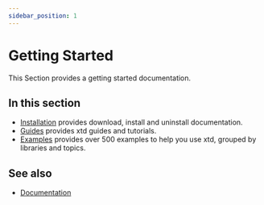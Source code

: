 ```yaml
---
sidebar_position: 1
---
```


# Getting Started

This Section provides a getting started documentation.

## In this section

- [Installation](/docs/downloads) provides download, install and uninstall documentation.
- [Guides](/docs/documentation/Guides) provides xtd guides and tutorials.
- [Examples](https://github.com/gammasoft71/xtd/blob/master/examples/README.md) provides over 500 examples to help you use xtd, grouped by libraries and topics.

## See also

- [Documentation](/docs/documentation)
